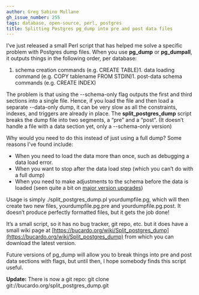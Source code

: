 ```yaml
---
author: Greg Sabino Mullane
gh_issue_number: 255
tags: database, open-source, perl, postgres
title: Splitting Postgres pg_dump into pre and post data files
---
```




I’ve just released a small Perl script that has helped me solve a specific problem with Postgres dump files. When you use **pg_dump** or **pg_dumpall**, it outputs things in the following order, per database:

1. schema creation commands (e.g. CREATE TABLE)1. data loading command (e.g. COPY tablename FROM STDIN)1. post-data schema commands (e.g. CREATE INDEX)

The problem is that using the --schema-only flag outputs the first and third sections into a single file. Hence, if you load the file and then load a separate --data-only dump, it can be very slow as all the constraints, indexes, and triggers are already in place. The **split_postgres_dump** script breaks the dump file into two segments, a “pre” and a “post”. (It doesn’t handle a file with a data section yet, only a --schema-only version)

Why would you need to do this instead of just using a full dump? Some reasons I’ve found include:

- When you need to load the data more than once, such as debugging a data load error.
- When you want to stop after the data load step (which you can’t do with a full dump)
- When you need to make adjustments to the schema before the data is loaded (seen quite a bit on [major version upgrades](/blog/2010/01/11/postgres-upgrades-ten-problems-and))

Usage is simply ./split_postgres_dump.pl yourdumpfile.pg, which will then create two new files, yourdumpfile.pg.pre and yourdumpfile.pg.post. It doesn’t produce perfectly formatted files, but it gets the job done!

It’s a small script, so it has no bug tracker, git repo, etc. but it does have a small wiki page at 
[https://bucardo.org/wiki/Split_postgres_dump](https://bucardo.org/wiki/Split_postgres_dump) from which you can download the latest version.

Future versions of pg_dump will allow you to break things into pre and post data sections with flags, but until then, I hope somebody finds this script useful.

**Update:** There is now a git repo: 
git clone git://bucardo.org/split_postgres_dump.git


